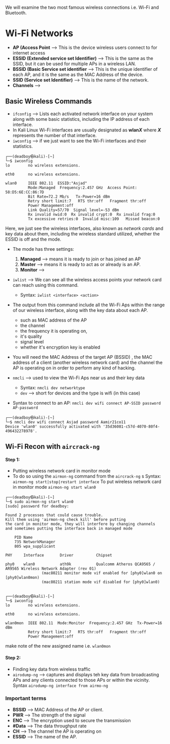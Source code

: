 We will examine the two most famous wireless connections i.e. Wi-Fi and Bluetooth.
# Wi-Fi Networks
- **AP (Access Point** --> This is the device wireless users connect to for internet access
- **ESSID (Extended service set Identifier)** --> This is the same as the SSID, but it can be used for multiple APs in a wireless LAN.
- **BSSID (Basic Service set identifier** --> This is the unique identifier of each AP, and it is the same as the MAC Address of the device.
- **SSID (Service set Identifier)** --> This is the name of the network.
- **Channels** --> 

## Basic Wireless Commands
- `ifconfig` --> Lists each activated network interface on your system along with some basic statistics, including the IP address of each interface.
- In Kali Linux Wi-Fi interfaces are usually designated as **wlan*X*** where ***X*** represents the number of that interface.
- `iwconfig` --> if we just want to see the Wi-Fi interfaces and their statistics.
```
┌──(deadboy㉿kali)-[~]
└─$ iwconfig
lo        no wireless extensions.

eth0      no wireless extensions.

wlan0     IEEE 802.11  ESSID:"Asjad"  
          Mode:Managed  Frequency:2.457 GHz  Access Point: 58:D5:6E:CC:86:7D   
          Bit Rate=72.2 Mb/s   Tx-Power=16 dBm   
          Retry short limit:7   RTS thr:off   Fragment thr:off
          Power Management:off
          Link Quality=57/70  Signal level=-53 dBm  
          Rx invalid nwid:0  Rx invalid crypt:0  Rx invalid frag:0
          Tx excessive retries:0  Invalid misc:109   Missed beacon:0
```
Here, we just see the wireless interfaces, also known as *network cards* and key data about them, including the wireless standard utilized, whether the ESSID is off and the mode.
- The mode has three settings: 
  1. **Managed** --> means it is ready to join or has joined an AP
  2. **Master** --> means it is ready to act as or already is an AP.
  3. **Monitor** --> 

- `iwlist` --> We can see all the wireless access points your network card can reach using this command.
	- Syntax: `iwlist <interface> <action>`
- The output from this command include all the Wi-Fi Aps within the range of our wireless interface, along with the key data about each AP.
	- such as MAC address of the AP
	- the channel
	- the frequency it is operating on,
	- it's quality
	- signal level
	- whether it's encryption key is enabled

- You will need the MAC Address of the target AP (BSSID) , the MAC address of a client (another wireless network card) and the channel the AP is operating on in order to perform any kind of hacking.

- `nmcli` --> used to view the Wi-Fi Aps near us and their key data
	- Syntax: `nmcli dev networktype`
	- `dev` --> short for devices and the type is wifi (in this case)
- Syntax to connect to an AP: `nmcli dev wifi connect AP-SSID password AP-password`
```
┌──(deadboy㉿kali)-[~]
└─$ nmcli dev wifi connect Asjad password Aamir21co11
Device 'wlan0' successfully activated with '35d36081-c57d-4070-80f4-496432278978'.
```
## Wi-Fi Recon with `aircrack-ng`
#### Step 1: 
- Putting wireless network card in monitor mode
- To do so using the `airmon-ng` command from the `aircrack-ng` s
Syntax:
`airmon-ng start|stop|restart interface`
To put wireless network card in monitor mode
`airmon-ng start wlan0`
```
┌──(deadboy㉿kali)-[~]
└─$ sudo airmon-ng start wlan0
[sudo] password for deadboy: 

Found 2 processes that could cause trouble.
Kill them using 'airmon-ng check kill' before putting
the card in monitor mode, they will interfere by changing channels
and sometimes putting the interface back in managed mode

    PID Name
    735 NetworkManager
    805 wpa_supplicant

PHY     Interface       Driver          Chipset

phy0    wlan0           ath9k           Qualcomm Atheros QCA9565 / AR9565 Wireless Network Adapter (rev 01)
                (mac80211 monitor mode vif enabled for [phy0]wlan0 on [phy0]wlan0mon)
                (mac80211 station mode vif disabled for [phy0]wlan0)

                                                                                                     
┌──(deadboy㉿kali)-[~]
└─$ iwconfig
lo        no wireless extensions.

eth0      no wireless extensions.

wlan0mon  IEEE 802.11  Mode:Monitor  Frequency:2.457 GHz  Tx-Power=16 dBm   
          Retry short limit:7   RTS thr:off   Fragment thr:off
          Power Management:off
```

make note of the new assigned name i.e. `wlan0mon`

#### Step 2:
- Finding key data from wireless traffic
- `airodump-ng` --> captures and displays teh key data from broadcasting APs and any clients connected to those APs or within the vicinity.
Syntax
`airodump-ng interface from airmo-ng`

### Important terms

- **BSSID** --> MAC Address of the AP or client.
- **PWR** --> The strength of the signal
- **ENC** --> The encryption used to secure the transmission
- **#Data** --> The data throughput rate
- **CH** --> The channel the AP is operating on
- **ESSID** --> The name of the AP.
